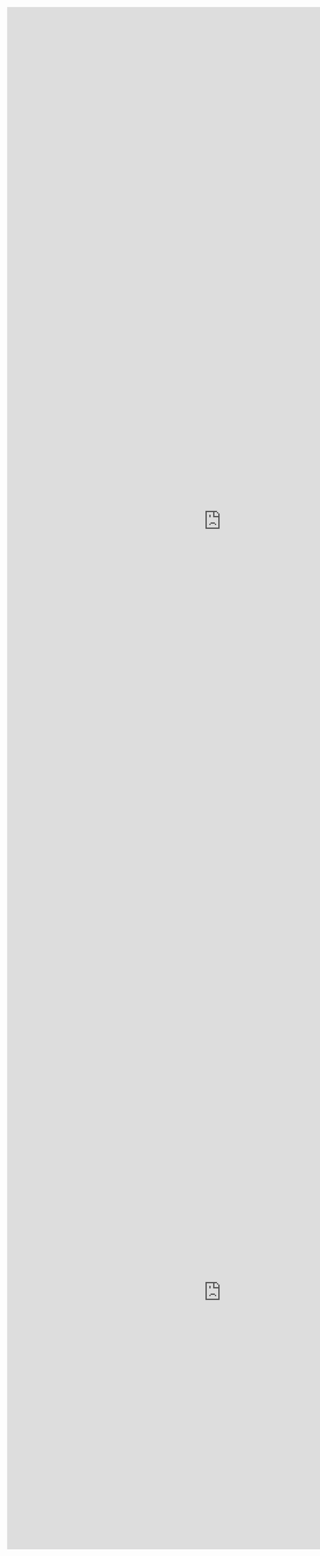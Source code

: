 


<iframe seamless frameborder="0" src="https://public.tableau.com/views/bike-share-assignment-stations/Bike-share-station?:showVizHome=no&:embed=true" width="1000" height="2400" ></iframe>
<iframe seamless frameborder="0" src="https://public.tableau.com/views/bike-share-assignment-status/Bike-share-status?:showVizHome=no&:embed=true" width="1000" height="1200" ></iframe>
